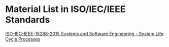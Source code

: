# Material List in ISO/IEC/IEEE Standards
[ISO-IEC-IEEE-15288-2015 Systems and Software Engineering - System Life Cycle Processes]()
